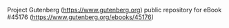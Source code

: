 Project Gutenberg (https://www.gutenberg.org) public repository for eBook #45176 (https://www.gutenberg.org/ebooks/45176)
